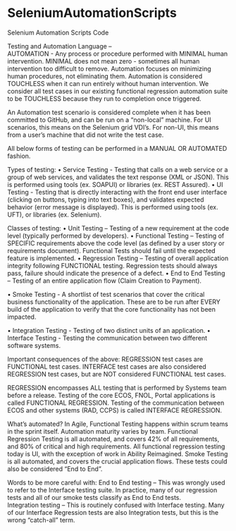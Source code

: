 # SeleniumAutomationScripts
Selenium Automation Scripts Code

Testing and Automation Language –  
AUTOMATION - Any process or procedure performed with MINIMAL human intervention. 
MINIMAL does not mean zero - sometimes all human intervention too difficult to remove. Automation focuses on minimizing human procedures, not eliminating them. 
Automation is considered TOUCHLESS when it can run entirely without human intervention. We consider all test cases in our existing functional regression automation suite to be TOUCHLESS because they run to completion once triggered. 
 
An Automation test scenario is considered complete when it has been committed to GitHub, and can be run on a “non-local” machine. For UI scenarios, this means on the Selenium grid VDI’s. For non-UI, this means from a user’s machine that did not write the test case. 
 
All below forms of testing can be performed in a MANUAL OR AUTOMATED fashion.
 
Types of testing:
•         Service Testing - Testing that calls on a web service or a group of web services, and validates the text response (XML or JSON). This is performed using tools (ex. SOAPUI) or libraries (ex. REST Assured). 
•         UI Testing - Testing that is directly interacting with the front end user interface (clicking on buttons, typing into text boxes), and validates expected behavior (error message is displayed). This is performed using tools (ex. UFT), or libraries (ex. Selenium). 
 
Classes of testing:
•         Unit Testing – Testing of a new requirement at the code level (typically performed by developers).
•         Functional Testing – Testing of SPECIFIC requirements above the code level (as defined by a user story or requirements document). Functional Tests should fail until the expected feature is implemented. 
•         Regression Testing – Testing of overall application integrity following FUNCTIONAL testing. Regression tests should always pass, failure should indicate the presence of a defect. 
•         End to End Testing – Testing of an entire application flow (Claim Creation to Payment). 
 
•         Smoke Testing - A shortlist of test scenarios that cover the critical business functionality of the application. These are to be run after EVERY build of the application to verify that the core functionality has not been impacted. 
 
•         Integration Testing - Testing of two distinct units of an application.
•         Interface Testing - Testing the communication between two different software systems.
 
Important consequences of the above:
REGRESSION test cases are FUNCTIONAL test cases.
INTERFACE test cases are also considered REGRESSION test cases, but are NOT considered FUNCTIONAL test cases. 
 
REGRESSION encompasses ALL testing that is performed by Systems team before a release. 
Testing of the core ECOS, FNOL, Portal applications is called FUNCTIONAL REGRESSION.
Testing of the communication between ECOS and other systems (RAD, CCPS) is called INTERFACE REGRESSION.

What’s automated?
In Agile, Functional Testing happens within scrum teams in the sprint itself. Automation maturity varies by team. 
Functional Regression Testing is all automated, and covers 42% of all requirements, and 80% of critical and high requirements. All functional regression testing today is UI, with the exception of work in Ability Reimagined.
Smoke Testing is all automated, and covers the crucial application flows. These tests could also be considered “End to End”.
 
Words to be more careful with:
End to End testing – This was wrongly used to refer to the Interface testing suite. In practice, many of our regression tests and all of our smoke tests classify as End to End tests.  
Integration testing – This is routinely confused with Interface testing. Many of our Interface Regression tests are also Integration tests, but this is the wrong “catch-all” term. 

